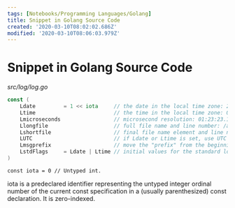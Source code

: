 ```yaml
---
tags: [Notebooks/Programming Languages/Golang]
title: Snippet in Golang Source Code
created: '2020-03-10T08:02:02.686Z'
modified: '2020-03-10T08:06:03.979Z'
---
```


# Snippet in Golang Source Code

*src/log/log.go*
```go
const (
	Ldate         = 1 << iota     // the date in the local time zone: 2009/01/23
	Ltime                         // the time in the local time zone: 01:23:23
	Lmicroseconds                 // microsecond resolution: 01:23:23.123123.  assumes Ltime.
	Llongfile                     // full file name and line number: /a/b/c/d.go:23
	Lshortfile                    // final file name element and line number: d.go:23. overrides Llongfile
	LUTC                          // if Ldate or Ltime is set, use UTC rather than the local time zone
	Lmsgprefix                    // move the "prefix" from the beginning of the line to before the message
	LstdFlags     = Ldate | Ltime // initial values for the standard logger
)
```
```
const iota = 0 // Untyped int.
```
iota is a predeclared identifier representing the untyped integer ordinal number of the current const specification in a (usually parenthesized) const declaration. It is zero-indexed.
